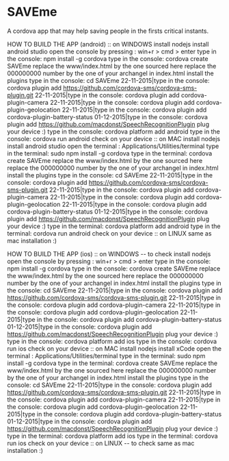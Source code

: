# SAVEme
A cordova app that may help saving people in the firsts critical instants.


HOW TO BUILD THE APP (android)
:: on WINDOWS
install nodejs
install android studio
open the console by pressing : win+r > cmd > enter
type in the console: npm install -g cordova
type in the console: cordova create SAVEme
replace the www/index.html by the one sourced here
replace the 000000000 number by the one of your archangel in index.html
install the plugins
type in the console: cd SAVEme
22-11-2015|type in the console: cordova plugin add https://github.com/cordova-sms/cordova-sms-plugin.git
22-11-2015|type in the console: cordova plugin add cordova-plugin-camera
22-11-2015|type in the console: cordova plugin add cordova-plugin-geolocation
22-11-2015|type in the console: cordova plugin add cordova-plugin-battery-status
01-12-2015|type in the console: cordova plugin add https://github.com/macdonst/SpeechRecognitionPlugin
plug your device :)
type in the console: cordova platform add android
type in the console: cordova run android
check on your device
:: on MAC
install nodejs
install android studio
open the terminal : Applications/Utilities/terminal
type in the terminal: sudo npm install -g cordova
type in the terminal: cordova create SAVEme
replace the www/index.html by the one sourced here
replace the 000000000 number by the one of your archangel in index.html
install the plugins
type in the console: cd SAVEme
22-11-2015|type in the console: cordova plugin add https://github.com/cordova-sms/cordova-sms-plugin.git
22-11-2015|type in the console: cordova plugin add cordova-plugin-camera
22-11-2015|type in the console: cordova plugin add cordova-plugin-geolocation
22-11-2015|type in the console: cordova plugin add cordova-plugin-battery-status
01-12-2015|type in the console: cordova plugin add https://github.com/macdonst/SpeechRecognitionPlugin
plug your device :)
type in the terminal: cordova platform add android
type in the terminal: cordova run android
check on your device
:: on LINUX
same as mac installation :)


HOW TO BUILD THE APP (ios)
:: on WINDOWS -- to check
install nodejs
open the console by pressing : win+r > cmd > enter
type in the console: npm install -g cordova
type in the console: cordova create SAVEme
replace the www/index.html by the one sourced here
replace the 000000000 number by the one of your archangel in index.html
install the plugins
type in the console: cd SAVEme
22-11-2015|type in the console: cordova plugin add https://github.com/cordova-sms/cordova-sms-plugin.git
22-11-2015|type in the console: cordova plugin add cordova-plugin-camera
22-11-2015|type in the console: cordova plugin add cordova-plugin-geolocation
22-11-2015|type in the console: cordova plugin add cordova-plugin-battery-status
01-12-2015|type in the console: cordova plugin add https://github.com/macdonst/SpeechRecognitionPlugin
plug your device :)
type in the console: cordova platform add ios
type in the console: cordova run ios
check on your device
:: on MAC
install nodejs
install xCode
open the terminal : Applications/Utilities/terminal
type in the terminal: sudo npm install -g cordova
type in the terminal: cordova create SAVEme
replace the www/index.html by the one sourced here
replace the 000000000 number by the one of your archangel in index.html
install the plugins
type in the console: cd SAVEme
22-11-2015|type in the console: cordova plugin add https://github.com/cordova-sms/cordova-sms-plugin.git
22-11-2015|type in the console: cordova plugin add cordova-plugin-camera
22-11-2015|type in the console: cordova plugin add cordova-plugin-geolocation
22-11-2015|type in the console: cordova plugin add cordova-plugin-battery-status
01-12-2015|type in the console: cordova plugin add https://github.com/macdonst/SpeechRecognitionPlugin
plug your device :)
type in the terminal: cordova platform add ios
type in the terminal: cordova run ios
check on your device
:: on LINUX -- to check
same as mac installation :)
